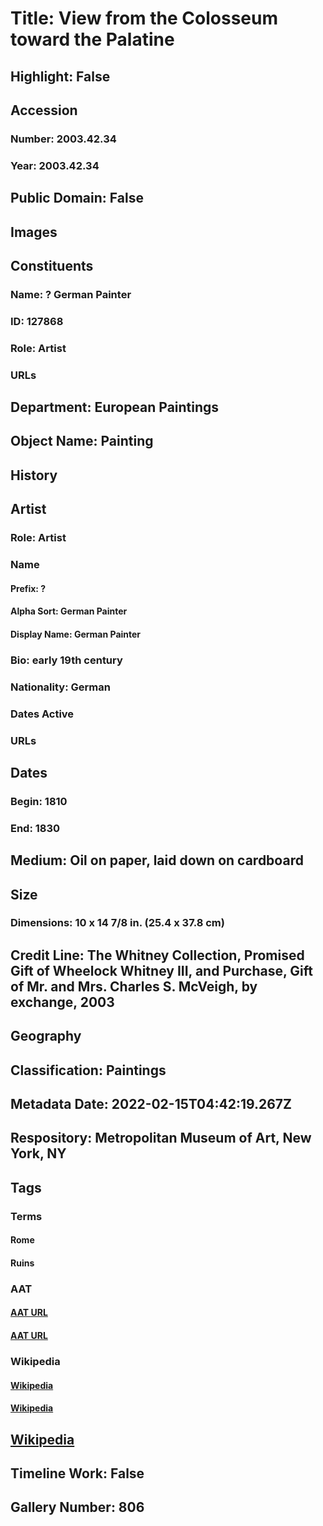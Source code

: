 # Title: View from the Colosseum toward the Palatine
## Highlight: False
## Accession
### Number: 2003.42.34
### Year: 2003.42.34
## Public Domain: False
## Images
## Constituents
### Name: ? German Painter
### ID: 127868
### Role: Artist
### URLs
## Department: European Paintings
## Object Name: Painting
## History
## Artist
### Role: Artist
### Name
#### Prefix: ?
#### Alpha Sort: German Painter
#### Display Name: German Painter
### Bio: early 19th century
### Nationality: German
### Dates Active
### URLs
## Dates
### Begin: 1810
### End: 1830
## Medium: Oil on paper, laid down on cardboard
## Size
### Dimensions: 10 x 14 7/8 in. (25.4 x 37.8 cm)
## Credit Line: The Whitney Collection, Promised Gift of Wheelock Whitney III, and Purchase, Gift of Mr. and Mrs. Charles S. McVeigh, by exchange, 2003
## Geography
## Classification: Paintings
## Metadata Date: 2022-02-15T04:42:19.267Z
## Respository: Metropolitan Museum of Art, New York, NY
## Tags
### Terms
#### Rome
#### Ruins
### AAT
#### [AAT URL](http://vocab.getty.edu/page/tgn/7000874)
#### [AAT URL](http://vocab.getty.edu/page/aat/300008057)
### Wikipedia
#### [Wikipedia]()
#### [Wikipedia]()
## [Wikipedia](https://www.wikidata.org/wiki/Q19905298)
## Timeline Work: False
## Gallery Number: 806